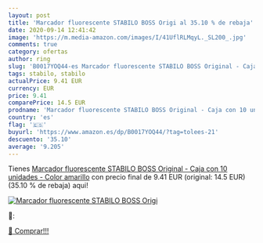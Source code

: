 ```yaml
---
layout: post
title: 'Marcador fluorescente STABILO BOSS Origi al 35.10 % de rebaja'
date: 2020-09-14 12:41:42
image: 'https://m.media-amazon.com/images/I/41UflRLMqyL._SL200_.jpg'
comments: true
category: ofertas
author: ring
slug: 'B0017YOQ44-es Marcador fluorescente STABILO BOSS Original - Caja con 10...'
tags: stabilo, stabilo
actualPrice: 9.41 EUR
currency: EUR
price: 9.41
comparePrice: 14.5 EUR
prodname: 'Marcador fluorescente STABILO BOSS Original - Caja con 10 unidades - Color amarillo'
country: 'es'
flag: '🇪🇸'
buyurl: 'https://www.amazon.es/dp/B0017YOQ44/?tag=tolees-21'
descuento: '35.10'
average: '9.205'
---
```


Tienes [Marcador fluorescente STABILO BOSS Original - Caja con 10 unidades - Color amarillo](https://www.amazon.es/dp/B0017YOQ44/?tag=tolees-21) con precio final de  9.41 EUR (original: 14.5 EUR) (35.10 %  de rebaja) aqui!

[![Marcador fluorescente STABILO BOSS Origi](https://m.media-amazon.com/images/I/41UflRLMqyL._SL200_.jpg)](https://www.amazon.es/dp/B0017YOQ44/?tag=tolees-21)

🔎:


[🛒 Comprar!!!](https://www.amazon.es/dp/B0017YOQ44/?tag=tolees-21)
